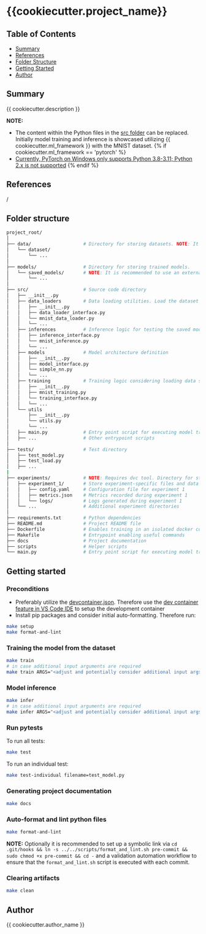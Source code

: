 # {{cookiecutter.project_name}}

## Table of Contents

- [Summary](#summary)
- [References](#references)
- [Folder Structure](#folder-structure)
- [Getting Started](#getting-started)
- [Author](#author)

## Summary

{{ cookiecutter.description }}

**NOTE:** 

- The content within the Python files in the [src folder](./src/) can be replaced. Initially model training and inference is showcased utilizing {{ cookiecutter.ml_framework }} with the MNIST dataset.
{% if cookiecutter.ml_framework == 'pytorch' %}
- [Currently, PyTorch on Windows only supports Python 3.8-3.11; Python 2.x is not supported](https://pytorch.org/get-started/locally/)
{% endif %}

## References

/ 

## Folder structure

```sh
project_root/
│
├── data/                   # Directory for storing datasets. NOTE: It is recommended to use an external BLOB storage for managing data to maintain a lean GitHub repository. Hence the dvc tool proves to be useful.
│   └── dataset/
│       └── ...
│
├── models/                 # Directory for storing trained models. 
│   └── saved_models/       # NOTE: It is recommended to use an external BLOB storage for managing models to maintain a lean GitHub repository. Hence the dvc tool proves to be useful.
│       └── ...
│
├── src/                    # Source code directory
│   ├── __init__.py
│   ├── data_loaders        # Data loading utilities. Load the dataset from the specified directory (data/ in this case) or from external sources like databases or APIs
│   │   ├── __init__.py
│   │   ├── data_loader_interface.py
│   │   └── mnist_data_loader.py
│   │   └── ...
│   ├── inferences          # Inference logic for testing the saved model
│   │   ├── inference_interface.py
│   │   └── mnist_inference.py
│   │   └── ...
│   ├── models              # Model architecture definition
│   │   ├── __init__.py
│   │   ├── model_interface.py
│   │   └── simple_nn.py
│   │   └── ...
│   ├── training            # Training logic considering loading data sets and saving the trained model
│   │   ├── __init__.py
│   │   ├── mnist_training.py
│   │   └── training_interface.py
│   │   └── ...
│   └── utils
│       ├── __init__.py
│       └── utils.py
│       └── ...
│   ├── main.py             # Entry point script for executing model training or inference
│   ├── ...                 # Other entrypoint scripts
│
├── tests/                  # Test directory
│   ├── test_model.py       
│   ├── test_load.py      
│   ├── ...      
|
├── experiments/            # NOTE: Requires dvc tool. Directory for storing experiment configurations, results, and logs
│   ├── experiment_1/       # Store experiment-specific files and data here
│   │   ├── config.yaml     # Configuration file for experiment 1
│   │   ├── metrics.json    # Metrics recorded during experiment 1
│   │   └── logs/           # Logs generated during experiment 1
│   └── ...                 # Additional experiment directories
│
├── requirements.txt        # Python dependencies
├── README.md               # Project README file
├── Dockerfile              # Enables training in an isolated docker container
├── Makefile                # Entrypoint enabling useful commands
├── docs                    # Project documentation
├── scripts                 # Helper scripts
└── main.py                 # Entry point script for executing model training or inference
```

## Getting started

### Preconditions

- Preferably utilize the [devcontainer.json](./.devcontainer/devcontainer.json). Therefore use the [dev container feature in VS Code IDE](https://code.visualstudio.com/docs/devcontainers/containers) to setup the development container
- Install pip packages and consider initial auto-formatting. Therefore run:

```sh
make setup
make format-and-lint
```

### Training the model from the dataset

```sh
make train
# in case additional input arguments are required
make train ARGS="<adjust and potentially consider additional input args, e.g. --epochs 10 --batch_size 32>"
```

### Model inference

```sh
make infer
# in case additional input arguments are required
make infer ARGS="<adjust and potentially consider additional input args, e.g. --checkpoint model.ckpt --batch_size 64>"
```

### Run pytests

To run all tests:

```sh
make test
```

To run an individual test:

```sh
make test-individual filename=test_model.py
```

### Generating project documentation

```sh
make docs
```

### Auto-format and lint python files

```sh
make format-and-lint
```

**NOTE:** Optionally it is recommended to set up a symbolic link via `cd .git/hooks && ln -s ../../scripts/format_and_lint.sh pre-commit && sudo chmod +x pre-commit && cd -` and a validation automation workflow to ensure that the `format_and_lint.sh` script is executed with each commit.

### Clearing artifacts

```sh
make clean
```

## Author

{{ cookiecutter.author_name }}